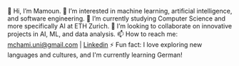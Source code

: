 👋 Hi, I’m Mamoun.
👀 I’m interested in machine learning, artificial intelligence, and software engineering.
🌱 I’m currently studying Computer Science and more specifically AI at ETH Zurich.
💞️ I’m looking to collaborate on innovative projects in AI, ML, and data analysis.
📫 How to reach me: mchami.uni@gmail.com | [Linkedin](https://www.linkedin.com/in/mamoun-chami/)
⚡ Fun fact: I love exploring new languages and cultures, and I'm currently learning German!

<!---
mchami02/mchami02 is a ✨ special ✨ repository because its `README.md` (this file) appears on your GitHub profile.
You can click the Preview link to take a look at your changes.
--->
